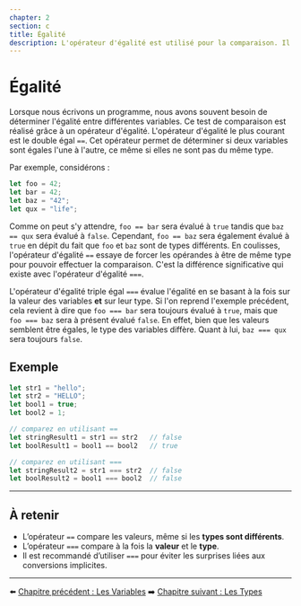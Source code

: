 ```yaml
---
chapter: 2
section: c
title: Égalité
description: L'opérateur d'égalité est utilisé pour la comparaison. Il permet de déterminer si deux variables sont égales, même si celle-ci ne sont pas du même type.
---
```


# Égalité

Lorsque nous écrivons un programme, nous avons souvent besoin de déterminer l'égalité entre différentes variables. Ce test de comparaison est réalisé grâce à un opérateur d'égalité. L'opérateur d'égalité le plus courant est le double égal `==`. Cet opérateur permet de déterminer si deux variables sont égales l'une à l'autre, ce même si elles ne sont pas du même type.

Par exemple, considérons :

```javascript
let foo = 42;
let bar = 42;
let baz = "42";
let qux = "life";
```

Comme on peut s'y attendre, `foo == bar` sera évalué à `true` tandis que `baz == qux` sera évalué à `false`. Cependant, `foo == baz` sera également évalué à `true` en dépit du fait que `foo` et `baz` sont de types différents. En coulisses, l'opérateur d'égalité `==` essaye de forcer les opérandes à être de même type pour pouvoir effectuer la comparaison. C'est la différence significative qui existe avec l'opérateur d'égalité `===`.

L'opérateur d'égalité triple égal `===` évalue l'égalité en se basant à la fois sur la valeur des variables **et** sur leur type. Si l'on reprend l'exemple précédent, cela revient à dire que `foo === bar` sera toujours évalué à `true`, mais que `foo === baz` sera à présent évalué `false`. En effet, bien que les valeurs semblent être égales, le type des variables diffère. Quant à lui, `baz === qux` sera toujours `false`.



## Exemple

```javascript
let str1 = "hello";
let str2 = "HELLO";
let bool1 = true;
let bool2 = 1;

// comparez en utilisant ==
let stringResult1 = str1 == str2   // false
let boolResult1 = bool1 == bool2   // true

// comparez en utilisant ===
let stringResult2 = str1 === str2  // false
let boolResult2 = bool1 === bool2  // false
```

---

## À retenir

- L’opérateur `==` compare les valeurs, même si les **types sont différents**.  
- L’opérateur `===` compare à la fois la **valeur** et le **type**.  
- Il est recommandé d’utiliser `===` pour éviter les surprises liées aux conversions implicites.  

---


⬅️ [Chapitre précédent : Les Variables](./b_Variables.md)
➡️ [Chapitre suivant : Les Types](./d_Types.md)